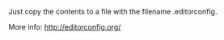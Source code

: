 Just copy the contents to a file with the filename .editorconfig.

More info: http://editorconfig.org/